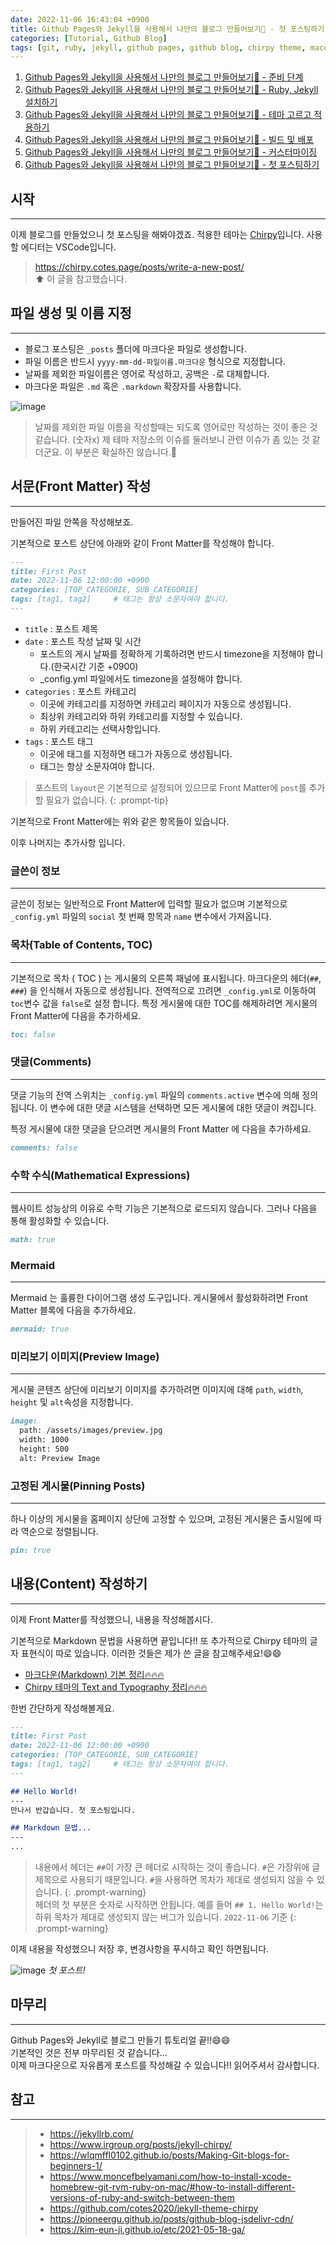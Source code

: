 ```yaml
---
date: 2022-11-06 16:43:04 +0900
title: Github Pages와 Jekyll을 사용해서 나만의 블로그 만들어보기🚀 - 첫 포스팅하기
categories: [Tutorial, Github Blog]
tags: [git, ruby, jekyll, github pages, github blog, chirpy theme, macos] ## Only lowercase
---
```


1. [Github Pages와 Jekyll을 사용해서 나만의 블로그 만들어보기🚀 - 준비 단계](https://leejh95.github.io/posts/github-blog-prepare-to/)
2. [Github Pages와 Jekyll을 사용해서 나만의 블로그 만들어보기🚀 - Ruby, Jekyll 설치하기](https://leejh95.github.io/posts/github-blog-ruby-jekyll/)
3. [Github Pages와 Jekyll을 사용해서 나만의 블로그 만들어보기🚀 - 테마 고르고 적용하기](https://leejh95.github.io/posts/github-blog-theme/)
4. [Github Pages와 Jekyll을 사용해서 나만의 블로그 만들어보기🚀 - 빌드 및 배포](https://leejh95.github.io/posts/github-blog-build-deploy/)
5. [Github Pages와 Jekyll을 사용해서 나만의 블로그 만들어보기🚀 - 커스터마이징](https://leejh95.github.io/posts/github-blog-customizing/)
6. [Github Pages와 Jekyll을 사용해서 나만의 블로그 만들어보기🚀 - 첫 포스팅하기](https://leejh95.github.io/posts/github-blog-first-post/)

## 시작
---
이제 블로그를 만들었으니 첫 포스팅을 해봐야겠죠. 적용한 테마는 [Chirpy](https://github.com/cotes2020/jekyll-theme-chirpy)입니다. 사용할 에디터는 VSCode입니다.

> <https://chirpy.cotes.page/posts/write-a-new-post/>  
> ⬆️ 이 글을 참고했습니다.

## 파일 생성 및 이름 지정
---

- 블로그 포스팅은 `_posts` 폴더에 마크다운 파일로 생성합니다.
- 파일 이름은 반드시 `yyyy-mm-dd-파일이름.마크다운` 형식으로 지정합니다.
- 날짜를 제외한 파일이름은 영어로 작성하고, 공백은 `-`로 대체합니다.
- 마크다운 파일은 `.md` 혹은 `.markdown` 확장자를 사용합니다.

![image](https://olphschool-my.sharepoint.com/personal/d16571_365v_me/Documents/githubblog/images/ScreenShot%202022-11-06%20%ec%98%a4%ed%9b%84%205.40.58.png?Web=1)  

> 날짜를 제외한 파일 이름을 작성할때는 되도록 영어로만 작성하는 것이 좋은 것 같습니다. (숫자x) 제 테마 저장소의 이슈를 둘러보니 관련 이슈가 좀 있는 것 같더군요. 이 부분은 확실하진 않습니다.🤔

## 서문(Front Matter) 작성
---
만들어진 파일 안쪽을 작성해보죠.

기본적으로 포스트 상단에 아래와 같이 Front Matter를 작성해야 합니다.

```markdown
---
title: First Post
date: 2022-11-06 12:00:00 +0900
categories: [TOP_CATEGORIE, SUB_CATEGORIE]
tags: [tag1, tag2]     # 태그는 항상 소문자여야 합니다.
---
```

- `title` : 포스트 제목
- `date` : 포스트 작성 날짜 및 시간
    - 포스트의 게시 날짜를 정확하게 기록하려면 반드시 timezone을 지정해야 합니다.(한국시간 기준 +0900)
    - _config.yml 파일에서도 timezone을 설정해야 합니다.
- `categories` : 포스트 카테고리
    - 이곳에 카테고리를 지정하면 카테고리 페이지가 자동으로 생성됩니다.
    - 최상위 카테고리와 하위 카테고리를 지정할 수 있습니다.
    - 하위 카테고리는 선택사항입니다.
- `tags` : 포스트 태그
    - 이곳에 태그를 지정하면 태그가 자동으로 생성됩니다.
    - 태그는 항상 소문자여야 합니다.

> 포스트의 `layout`은 기본적으로 설정되어 있으므로 Front Matter에 `post`를 추가할 필요가 없습니다.
{: .prompt-tip}

기본적으로 Front Matter에는 위와 같은 항목들이 있습니다.

이후 나머지는 추가사항 입니다.

### 글쓴이 정보
---
글쓴이 정보는 일반적으로 Front Matter에 입력할 필요가 없으며 기본적으로 `_config.yml` 파일의 `social` 첫 번째 항목과 `name` 변수에서 가져옵니다.

### 목차(Table of Contents, TOC)
---
기본적으로 목차 ( TOC ) 는 게시물의 오른쪽 패널에 표시됩니다. 마크다운의 헤더(`##`, `###`) 을 인식해서 자동으로 생성됩니다. 전역적으로 끄려면 `_config.yml`로 이동하여 `toc`변수 값을 `false`로 설정 합니다. 특정 게시물에 대한 TOC를 해제하려면 게시물의 Front Matter에 다음을 추가하세요.

```markdown
toc: false
```

### 댓글(Comments)
---
댓글 기능의 전역 스위치는 `_config.yml` 파일의 `comments.active` 변수에 의해 정의됩니다. 이 변수에 대한 댓글 시스템을 선택하면 모든 게시물에 대한 댓글이 켜집니다.

특정 게시물에 대한 댓글을 닫으려면 게시물의 Front Matter 에 다음을 추가하세요.

```markdown
comments: false
```

### 수학 수식(Mathematical Expressions)
---
웹사이트 성능상의 이유로 수학 기능은 기본적으로 로드되지 않습니다. 그러나 다음을 통해 활성화할 수 있습니다.

```markdown
math: true
```

### Mermaid
---
Mermaid 는 훌륭한 다이어그램 생성 도구입니다. 게시물에서 활성화하려면 Front Matter 블록에 다음을 추가하세요.

```markdown
mermaid: true
```

### 미리보기 이미지(Preview Image)
---
게시물 콘텐츠 상단에 미리보기 이미지를 추가하려면 이미지에 대해 `path`, `width`, `height` 및 `alt`속성을 지정합니다.

```markdown
image:
  path: /assets/images/preview.jpg
  width: 1000
  height: 500
  alt: Preview Image
```

### 고정된 게시물(Pinning Posts)
---
하나 이상의 게시물을 홈페이지 상단에 고정할 수 있으며, 고정된 게시물은 출시일에 따라 역순으로 정렬됩니다.

```markdown
pin: true
```

## 내용(Content) 작성하기
---
이제 Front Matter를 작성했으니, 내용을 작성해봅시다.

기본적으로 Markdown 문법을 사용하면 끝입니다!! 또 추가적으로 Chirpy 테마의 글자 표현식이 따로 있습니다. 이러한 것들은 제가 쓴 글을 참고해주세요!😄😄  

- [마크다운(Markdown) 기본 정리🔥🔥🔥](https://leejh95.github.io/posts/markdown-basic/)
- [Chirpy 테마의 Text and Typography 정리🔥🔥🔥](https://leejh95.github.io/posts/chirpy-theme-basic)

한번 간단하게 작성해볼게요.

```markdown
---
title: First Post
date: 2022-11-06 12:00:00 +0900
categories: [TOP_CATEGORIE, SUB_CATEGORIE]
tags: [tag1, tag2]     # 태그는 항상 소문자여야 합니다.
---

## Hello World!
---
만나서 반갑습니다. 첫 포스팅입니다.

## Markdown 문법...
---
...
```

> 내용에서 헤더는 `##`이 가장 큰 헤더로 시작하는 것이 좋습니다. `#`은 가장위에 글제목으로 사용되기 때문입니다. `#`을 사용하면 목차가 제대로 생성되지 않을 수 있습니다.
{: .prompt-warning}  
> 헤더의 첫 부분은 숫자로 시작하면 안됩니다. 예를 들어 `## 1. Hello World!`는 하위 목차가 제대로 생성되지 않는 버그가 있습니다. `2022-11-06` 기준
{: .prompt-warning}

이제 내용을 작성했으니 저장 후, 변경사항을 푸시하고 확인 하면됩니다.

![image](https://olphschool-my.sharepoint.com/personal/d16571_365v_me/Documents/githubblog/images/ScreenShot%202022-11-06%20%ec%98%a4%ed%9b%84%207.31.19.png?Web=1)
_첫 포스트!_

## 마무리
---
Github Pages와 Jekyll로 블로그 만들기 튜토리얼 끝!!😄😄  
기본적인 것은 전부 마무리된 것 같습니다...  
이제 마크다운으로 자유롭게 포스트를 작성해갈 수 있습니다!! 읽어주셔서 감사합니다.

## 참고
---
> - <https://jekyllrb.com/>
> - <https://www.irgroup.org/posts/jekyll-chirpy/>
> - <https://wlqmffl0102.github.io/posts/Making-Git-blogs-for-beginners-1/>
> - <https://www.moncefbelyamani.com/how-to-install-xcode-homebrew-git-rvm-ruby-on-mac/#how-to-install-different-versions-of-ruby-and-switch-between-them>
> - <https://github.com/cotes2020/jekyll-theme-chirpy>
> - <https://pioneergu.github.io/posts/github-blog-jsdelivr-cdn/>
> - <https://kim-eun-ji.github.io/etc/2021-05-18-ga/>